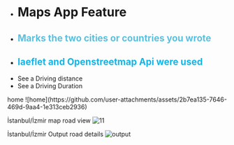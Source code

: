 <ul>
                              <li><h1>Maps App Feature</h1></li>
                              <li><h2 style="color:#5bc0de;">Marks the two cities or countries you wrote</h2></li>
                               <li><h2 style="color:#10b6e9;">laeflet and Openstreetmap Api were used</h2></li>
                              <li> See a Driving distance</li>
                              <li>See a Driving Duration</li>
</ul>
home
![home](https://github.com/user-attachments/assets/2b7ea135-7646-469d-9aa4-1e313ceb2936)

İstanbul/İzmir map road view
![11](https://github.com/user-attachments/assets/1ca3316f-3b45-449f-8a36-df23be538c15)

İstanbul/İzmir Output road details
![output](https://github.com/user-attachments/assets/4ec35e20-86c0-4e91-84ae-06d6fe0a056b)
